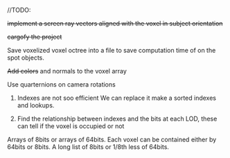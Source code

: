 //TODO:

~~implement a screen ray vectors aligned with the voxel in subject orientation~~

~~cargofy the project~~

Save voxelized voxel octree into a file to save computation time of on the spot objects.

~~Add colors~~ and normals to the voxel array


Use quarternions on camera rotations

1. Indexes are not soo efficient
    We can replace it make a sorted indexes and lookups.
    
2. Find the relationship between indexes and the bits at each LOD, these can tell if the voxel is occupied or not


Arrays of 8bits or arrays of 64bits.
Each voxel can be contained either by 64bits or 8bits. A long list of 8bits or 1/8th less of 64bits.

